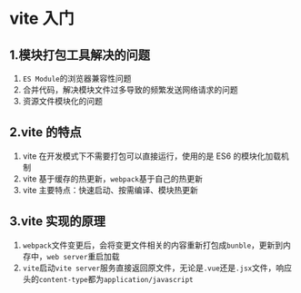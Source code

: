 # vite 入门

## 1.模块打包工具解决的问题

1. `ES Module`的浏览器兼容性问题
2. 合并代码，解决模块文件过多导致的频繁发送网络请求的问题
3. 资源文件模块化的问题

## 2.vite 的特点

1. vite 在开发模式下不需要打包可以直接运行，使用的是 ES6 的模块化加载机制
2. vite 基于缓存的热更新，`webpack`基于自己的热更新
3. vite 主要特点：快速启动、按需编译、模块热更新

## 3.vite 实现的原理

1. `webpack`文件变更后，会将变更文件相关的内容重新打包成`bunble`，更新到内存中，`web server`重启加载
2. `vite`启动`vite server`服务直接返回原文件，无论是`.vue`还是`.jsx`文件，响应头的`content-type`都为`application/javascript`
